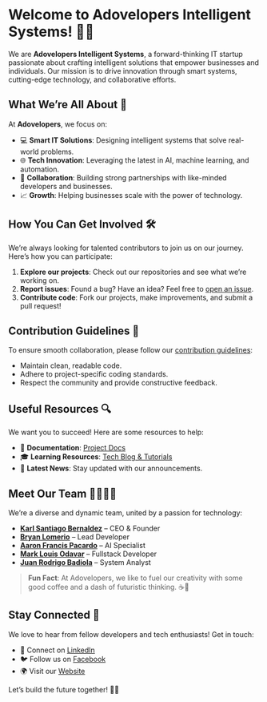 # Welcome to **Adovelopers Intelligent Systems**! 👋🚀

We are **Adovelopers Intelligent Systems**, a forward-thinking IT startup passionate about crafting intelligent solutions that empower businesses and individuals. Our mission is to drive innovation through smart systems, cutting-edge technology, and collaborative efforts.

## What We’re All About 🌟
At **Adovelopers**, we focus on:
- 💻 **Smart IT Solutions**: Designing intelligent systems that solve real-world problems.
- 🌐 **Tech Innovation**: Leveraging the latest in AI, machine learning, and automation.
- 🤝 **Collaboration**: Building strong partnerships with like-minded developers and businesses.
- 📈 **Growth**: Helping businesses scale with the power of technology.

## How You Can Get Involved 🛠
We’re always looking for talented contributors to join us on our journey. Here’s how you can participate:
1. **Explore our projects**: Check out our repositories and see what we’re working on.
2. **Report issues**: Found a bug? Have an idea? Feel free to [open an issue](#).
3. **Contribute code**: Fork our projects, make improvements, and submit a pull request!

## Contribution Guidelines 📜
To ensure smooth collaboration, please follow our [contribution guidelines](#):
- Maintain clean, readable code.
- Adhere to project-specific coding standards.
- Respect the community and provide constructive feedback.

## Useful Resources 🔍
We want you to succeed! Here are some resources to help:
- 📄 **Documentation**: [Project Docs](#)
- 🎓 **Learning Resources**: [Tech Blog & Tutorials](#)
- 📢 **Latest News**: Stay updated with our announcements.

## Meet Our Team 🧑‍💻👩‍💻
We’re a diverse and dynamic team, united by a passion for technology:
- **[Karl Santiago Bernaldez](https://www.facebook.com/karl.bernaldez.92)** – CEO & Founder
- **[Bryan Lomerio](https://www.facebook.com/Aninoqt)** – Lead Developer
- **[Aaron Francis Pacardo](https://www.facebook.com/SwathStew8017)** – AI Specialist
- **[Mark Louis Odavar](https://www.facebook.com/marklouis.odavar.7)** – Fullstack Developer
- **[Juan Rodrigo Badiola](https://www.facebook.com/juanrodrigobadiola)** – System Analyst

> **Fun Fact**: At Adovelopers, we like to fuel our creativity with some good coffee and a dash of futuristic thinking. ☕🤖

## Stay Connected 🤝
We love to hear from fellow developers and tech enthusiasts! Get in touch:
- 💼 Connect on [LinkedIn]([#](https://www.linkedin.com/company/adovelopers-intelligent-systems/))
- 🐦 Follow us on [Facebook](https://www.facebook.com/adovelopers)
- 🌍 Visit our [Website](adovelopers.cloud)

Let’s build the future together! 🚀✨
